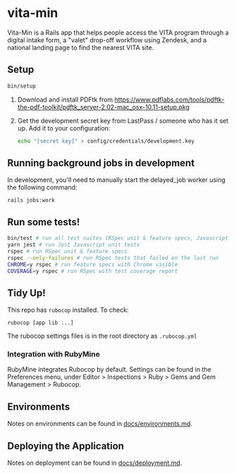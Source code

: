 # vita-min

Vita-Min is a Rails app that helps people access the VITA program through a digital intake form, a "valet" drop-off workflow using Zendesk, and a national landing page to find the nearest VITA site.

## Setup

```bash
bin/setup
```

1.  Download and install PDFtk from
    https://www.pdflabs.com/tools/pdftk-the-pdf-toolkit/pdftk_server-2.02-mac_osx-10.11-setup.pkg

1.  Get the development secret key from LastPass / someone who has it set up.
    Add it to your configuration:

    ```bash
    echo "[secret key]" > config/credentials/development.key
    ```


## Running background jobs in development

In development, you'll need to manually start the delayed_job worker using the following command:

```shell
rails jobs:work
```

## Run some tests!

```sh
bin/test # run all test suites (RSpec unit & feature specs, Javascript Jest unit tests)
yarn jest # run Jest Javascript unit tests
rspec # run RSpec unit & feature specs
rspec --only-failures # run RSpec tests that failed on the last run
CHROME=y rspec # run feature specs with Chrome visible
COVERAGE=y rspec # run RSpec with test coverage report
```

## Tidy Up!

This repo has `rubocop` installed. To check:

`rubocop [app lib ...]`

The rubocop settings files is in the root directory as `.rubocop.yml`

### Integration with RubyMine

RubyMine integrates Rubocop by default. Settings can be found in the Preferences
menu, under Editor > Inspections > Ruby > Gems and Gem Management > Rubocop.

## Environments

Notes on environments can be found in [docs/environments.md](docs/environments.md).

## Deploying the Application

Notes on deployment can be found in [docs/deployment.md](docs/deployment.md).



